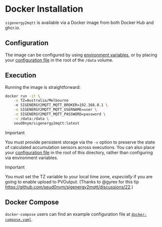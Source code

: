 # Docker Installation

`sigenergy2mqtt` is available via a Docker image from both Docker Hub and ghcr.io. 

## Configuration

The image can be configured by using [environment variables](../../README.md#environment-variables), or by placing your [configuration file](../../README.md#configuration-file) in the root of the `/data` volume.

## Execution

Running the image is straightforward:

```bash
docker run -it \
    -e TZ=Australia/Melbourne 
    -e SIGENERGY2MQTT_MQTT_BROKER=192.168.0.1 \
    -e SIGENERGY2MQTT_MQTT_USERNAME=user \
    -e SIGENERGY2MQTT_MQTT_PASSWORD=password \
    -v /data:/data \
    seud0nym/sigenergy2mqtt:latest
```

> [!IMPORTANT]
> You must provide persistent storage via the `-v` option to preserve the state  of calculated accumulation sensors across executions. You can also place your [configuration file](../../README.md#configuration-file) in the root of this directory, rather than configuring via environment variables.

> [!IMPORTANT]
> You must set the TZ variable to your local time zone, _especially_ if you are going to enable upload to PVOutput. (Thanks to @gyrex for this tip https://github.com/seud0nym/sigenergy2mqtt/discussions/22.)

## Docker Compose

`docker-compose` users can find an example configuration file at [`docker-compose.yaml`](docker-compose.yaml).
